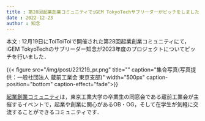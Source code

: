 ```yaml
---
title : 第28回起業創業コミュニティでiGEM TokyoTechサブリーダーがピッチをしました
date : 2022-12-23
author : 知念
---
```


本文 :
12月19日にToiToiToiで開催された第28回起業創業コミュニティにて，iGEM TokyoTechのサブリーダー知念が2023年度のプロジェクトについてピッチを行いました．

{{< figure src="/img/post/221219_pr.png" title="" caption="集合写真(写真提供：一般社団法人 蔵前工業会 東京支部)" width="500px" caption-position="bottom" caption-effect="fade">}}


[起業創業コミュニティ](https://www.facebook.com/profile.php?id=100057158752281)は，東京工業大学の卒業生の同窓会である蔵前工業会が主催するイベントで，起業や創業に関心があるOB・OG，そして在学生が気軽に交流することができるコミュニティです．

